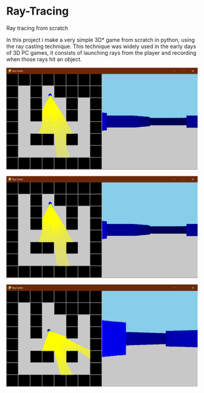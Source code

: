 # Ray-Tracing
Ray tracing from scratch

In this project i make a very simple 3D* game from scratch in python, using the ray casting technique. This technique was widely used in the early days of 3D PC games, it consists of launching rays from the player and recording when those rays hit an object. 

![](https://github.com/milannzz/Ray-Tracing/blob/main/Images/3.png)

![](https://github.com/milannzz/Ray-Tracing/blob/main/Images/1.png)

![](https://github.com/milannzz/Ray-Tracing/blob/main/Images/2.png)


